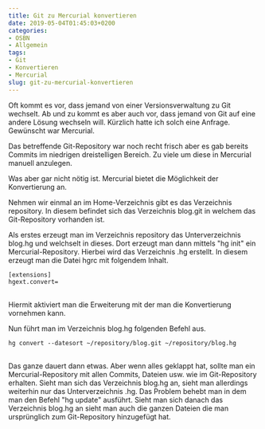 ```yaml
---
title: Git zu Mercurial konvertieren
date: 2019-05-04T01:45:03+0200
categories:
- OSBN
- Allgemein
tags:
- Git
- Konvertieren
- Mercurial
slug: git-zu-mercurial-konvertieren
---
```

Oft kommt es vor, dass jemand von einer Versionsverwaltung zu Git wechselt. Ab und zu kommt es aber auch vor, dass jemand von Git auf eine andere Lösung wechseln will. Kürzlich hatte ich solch eine Anfrage. Gewünscht war Mercurial.

Das betreffende Git-Repository war noch recht frisch aber es gab bereits Commits im niedrigen dreistelligen Bereich. Zu viele um diese in Mercurial manuell anzulegen.

Was aber gar nicht nötig ist. Mercurial bietet die Möglichkeit der Konvertierung an.

Nehmen wir einmal an im Home-Verzeichnis gibt es das Verzeichnis repository. In diesem befindet sich das Verzeichnis blog.git in welchem das Git-Repository vorhanden ist. 

Als erstes erzeugt man im Verzeichnis repository das Unterverzeichnis blog.hg und welchselt in dieses. Dort erzeugt man dann mittels "hg init" ein Mercurial-Repository. Hierbei wird das Verzeichnis .hg erstellt. In diesem erzeugt man die Datei hgrc mit folgendem Inhalt.

<pre class="line-numbers language-bash" style="white-space:pre-wrap;">
<code class="language-bash">[extensions]
hgext.convert=
</code>
</pre>

Hiermit aktiviert man die Erweiterung mit der man die Konvertierung vornehmen kann.

Nun führt man im Verzeichnis blog.hg folgenden Befehl aus.

<pre class="line-numbers language-bash" style="white-space:pre-wrap;">
<code class="language-bash">hg convert --datesort ~/repository/blog.git ~/repository/blog.hg
</code>
</pre>

Das ganze dauert dann etwas. Aber wenn alles geklappt hat, sollte man ein Mercurial-Repository mit allen Commits, Dateien usw. wie im Git-Repository erhalten. Sieht man sich das Verzeichnis blog.hg an, sieht man allerdings weiterhin nur das Unterverzeichnis .hg. Das Problem behebt man in dem man den Befehl "hg update" ausführt. Sieht man sich danach das Verzeichnis blog.hg an sieht man auch die ganzen Dateien die man ursprünglich zum Git-Repository hinzugefügt hat.